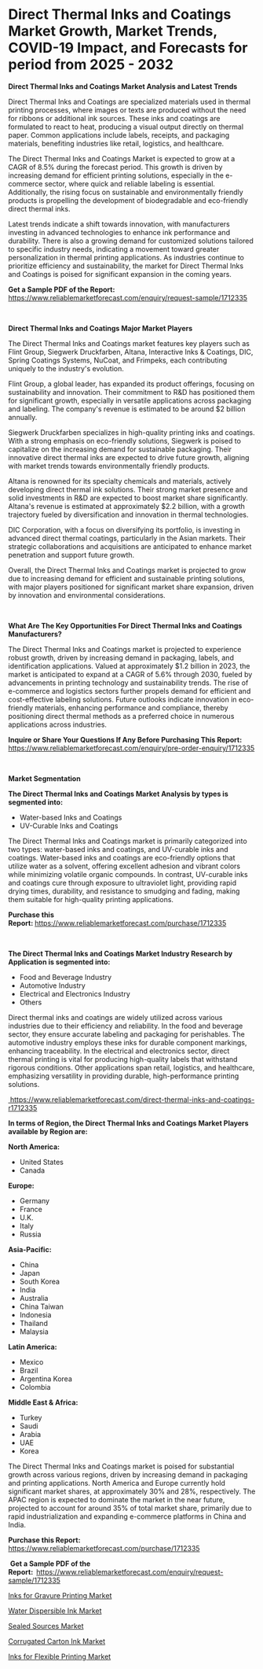 <p><h1>Direct Thermal Inks and Coatings Market Growth, Market Trends, COVID-19 Impact, and Forecasts for period from 2025 - 2032</h1></p><p><strong>Direct Thermal Inks and Coatings Market Analysis and Latest Trends</strong></p>
<p><p>Direct Thermal Inks and Coatings are specialized materials used in thermal printing processes, where images or texts are produced without the need for ribbons or additional ink sources. These inks and coatings are formulated to react to heat, producing a visual output directly on thermal paper. Common applications include labels, receipts, and packaging materials, benefiting industries like retail, logistics, and healthcare.</p><p>The Direct Thermal Inks and Coatings Market is expected to grow at a CAGR of 8.5% during the forecast period. This growth is driven by increasing demand for efficient printing solutions, especially in the e-commerce sector, where quick and reliable labeling is essential. Additionally, the rising focus on sustainable and environmentally friendly products is propelling the development of biodegradable and eco-friendly direct thermal inks.</p><p>Latest trends indicate a shift towards innovation, with manufacturers investing in advanced technologies to enhance ink performance and durability. There is also a growing demand for customized solutions tailored to specific industry needs, indicating a movement toward greater personalization in thermal printing applications. As industries continue to prioritize efficiency and sustainability, the market for Direct Thermal Inks and Coatings is poised for significant expansion in the coming years.</p></p>
<p><strong>Get a Sample PDF of the Report:&nbsp;</strong> <a href="https://www.reliablemarketforecast.com/enquiry/request-sample/1712335?utm_campaign=1840&utm_medium=2&utm_source=Github&utm_content=ia&utm_term=28032025&utm_id=direct-thermal-inks-and-coatings">https://www.reliablemarketforecast.com/enquiry/request-sample/1712335</a></p>
<p>&nbsp;</p>
<p><strong>Direct Thermal Inks and Coatings Major Market Players</strong></p>
<p><p>The Direct Thermal Inks and Coatings market features key players such as Flint Group, Siegwerk Druckfarben, Altana, Interactive Inks & Coatings, DIC, Spring Coatings Systems, NuCoat, and Frimpeks, each contributing uniquely to the industry's evolution.</p><p>Flint Group, a global leader, has expanded its product offerings, focusing on sustainability and innovation. Their commitment to R&D has positioned them for significant growth, especially in versatile applications across packaging and labeling. The company's revenue is estimated to be around $2 billion annually.</p><p>Siegwerk Druckfarben specializes in high-quality printing inks and coatings. With a strong emphasis on eco-friendly solutions, Siegwerk is poised to capitalize on the increasing demand for sustainable packaging. Their innovative direct thermal inks are expected to drive future growth, aligning with market trends towards environmentally friendly products.</p><p>Altana is renowned for its specialty chemicals and materials, actively developing direct thermal ink solutions. Their strong market presence and solid investments in R&D are expected to boost market share significantly. Altana's revenue is estimated at approximately $2.2 billion, with a growth trajectory fueled by diversification and innovation in thermal technologies.</p><p>DIC Corporation, with a focus on diversifying its portfolio, is investing in advanced direct thermal coatings, particularly in the Asian markets. Their strategic collaborations and acquisitions are anticipated to enhance market penetration and support future growth.</p><p>Overall, the Direct Thermal Inks and Coatings market is projected to grow due to increasing demand for efficient and sustainable printing solutions, with major players positioned for significant market share expansion, driven by innovation and environmental considerations.</p></p>
<p>&nbsp;</p>
<p><strong>What Are The Key Opportunities For Direct Thermal Inks and Coatings Manufacturers?</strong></p>
<p><p>The Direct Thermal Inks and Coatings market is projected to experience robust growth, driven by increasing demand in packaging, labels, and identification applications. Valued at approximately $1.2 billion in 2023, the market is anticipated to expand at a CAGR of 5.6% through 2030, fueled by advancements in printing technology and sustainability trends. The rise of e-commerce and logistics sectors further propels demand for efficient and cost-effective labeling solutions. Future outlooks indicate innovation in eco-friendly materials, enhancing performance and compliance, thereby positioning direct thermal methods as a preferred choice in numerous applications across industries.</p></p>
<p><strong>Inquire or Share Your Questions If Any Before Purchasing This Report:</strong> <a href="https://www.reliablemarketforecast.com/enquiry/pre-order-enquiry/1712335?utm_campaign=1840&utm_medium=2&utm_source=Github&utm_content=ia&utm_term=28032025&utm_id=direct-thermal-inks-and-coatings">https://www.reliablemarketforecast.com/enquiry/pre-order-enquiry/1712335</a></p>
<p>&nbsp;</p>
<p><strong>Market Segmentation</strong></p>
<p><strong>The Direct Thermal Inks and Coatings Market Analysis by types is segmented into:</strong></p>
<p><ul><li>Water-based Inks and Coatings</li><li>UV-Curable Inks and Coatings</li></ul></p>
<p><p>The Direct Thermal Inks and Coatings market is primarily categorized into two types: water-based inks and coatings, and UV-curable inks and coatings. Water-based inks and coatings are eco-friendly options that utilize water as a solvent, offering excellent adhesion and vibrant colors while minimizing volatile organic compounds. In contrast, UV-curable inks and coatings cure through exposure to ultraviolet light, providing rapid drying times, durability, and resistance to smudging and fading, making them suitable for high-quality printing applications.</p></p>
<p><strong>Purchase this Report:&nbsp;</strong><a href="https://www.reliablemarketforecast.com/purchase/1712335?utm_campaign=1840&utm_medium=2&utm_source=Github&utm_content=ia&utm_term=28032025&utm_id=direct-thermal-inks-and-coatings">https://www.reliablemarketforecast.com/purchase/1712335</a></p>
<p>&nbsp;</p>
<p><strong>The Direct Thermal Inks and Coatings Market Industry Research by Application is segmented into:</strong></p>
<p><ul><li>Food and Beverage Industry</li><li>Automotive Industry</li><li>Electrical and Electronics Industry</li><li>Others</li></ul></p>
<p><p>Direct thermal inks and coatings are widely utilized across various industries due to their efficiency and reliability. In the food and beverage sector, they ensure accurate labeling and packaging for perishables. The automotive industry employs these inks for durable component markings, enhancing traceability. In the electrical and electronics sector, direct thermal printing is vital for producing high-quality labels that withstand rigorous conditions. Other applications span retail, logistics, and healthcare, emphasizing versatility in providing durable, high-performance printing solutions.</p></p>
<p><a href="https://www.reliablemarketforecast.com/direct-thermal-inks-and-coatings-r1712335?utm_campaign=1840&utm_medium=2&utm_source=Github&utm_content=ia&utm_term=28032025&utm_id=direct-thermal-inks-and-coatings">&nbsp;https://www.reliablemarketforecast.com/direct-thermal-inks-and-coatings-r1712335</a></p>
<p><strong>In terms of Region, the Direct Thermal Inks and Coatings Market Players available by Region are:</strong></p>
<p>
    <p> <strong> North America: </strong>
        <ul>
            <li>United States</li>
            <li>Canada</li>
        </ul>
        </p> 
    <p> <strong> Europe: </strong>
        <ul>
            <li>Germany</li>
            <li>France</li>
            <li>U.K.</li>
            <li>Italy</li>
            <li>Russia</li>
        </ul>
        </p> 
    <p> <strong> Asia-Pacific: </strong>
        <ul>
            <li>China</li>
            <li>Japan</li>
            <li>South Korea</li>
            <li>India</li>
            <li>Australia</li>
            <li>China Taiwan</li>
            <li>Indonesia</li>
            <li>Thailand</li>
            <li>Malaysia</li>
        </ul>
        </p> 
    <p> <strong> Latin America: </strong>
        <ul>
            <li>Mexico</li>
            <li>Brazil</li>
            <li>Argentina Korea</li>
            <li>Colombia</li>
        </ul>
        </p> 
    <p> <strong> Middle East & Africa: </strong>
        <ul>
            <li>Turkey</li>
            <li>Saudi</li>
            <li>Arabia</li>
            <li>UAE</li>
            <li>Korea</li>
        </ul>
    </p>
    </p>
<p><p>The Direct Thermal Inks and Coatings market is poised for substantial growth across various regions, driven by increasing demand in packaging and printing applications. North America and Europe currently hold significant market shares, at approximately 30% and 28%, respectively. The APAC region is expected to dominate the market in the near future, projected to account for around 35% of total market share, primarily due to rapid industrialization and expanding e-commerce platforms in China and India.</p></p>
<p><strong>Purchase this Report: </strong><a href="https://www.reliablemarketforecast.com/purchase/1712335?utm_campaign=1840&utm_medium=2&utm_source=Github&utm_content=ia&utm_term=28032025&utm_id=direct-thermal-inks-and-coatings">https://www.reliablemarketforecast.com/purchase/1712335</a></p>
<p>&nbsp;<strong>Get a Sample PDF of the Report:&nbsp;&nbsp;</strong><a href="https://www.reliablemarketforecast.com/enquiry/request-sample/1712335?utm_campaign=1840&utm_medium=2&utm_source=Github&utm_content=ia&utm_term=28032025&utm_id=direct-thermal-inks-and-coatings">https://www.reliablemarketforecast.com/enquiry/request-sample/1712335</a></p>
<p><strong></strong></p>
<p><p><a href="https://github.com/yaldotiedegq/Market-Research-Report-List-1/blob/main/inks-for-gravure-printing-market.md?utm_campaign=1840&utm_medium=2&utm_source=Github&utm_content=ia&utm_term=28032025&utm_id=direct-thermal-inks-and-coatings">Inks for Gravure Printing Market</a></p><p><a href="https://github.com/zalubakoraka/Market-Research-Report-List-1/blob/main/water-dispersible-ink-market.md?utm_campaign=1840&utm_medium=2&utm_source=Github&utm_content=ia&utm_term=28032025&utm_id=direct-thermal-inks-and-coatings">Water Dispersible Ink Market</a></p><p><a href="https://github.com/sacmatidora/Market-Research-Report-List-1/blob/main/sealed-sources-market.md?utm_campaign=1840&utm_medium=2&utm_source=Github&utm_content=ia&utm_term=28032025&utm_id=direct-thermal-inks-and-coatings">Sealed Sources Market</a></p><p><a href="https://github.com/fahieraudau9/Market-Research-Report-List-1/blob/main/corrugated-carton-ink-market.md?utm_campaign=1840&utm_medium=2&utm_source=Github&utm_content=ia&utm_term=28032025&utm_id=direct-thermal-inks-and-coatings">Corrugated Carton Ink Market</a></p><p><a href="https://github.com/shiahbuyerin/Market-Research-Report-List-1/blob/main/inks-for-flexible-printing-market.md?utm_campaign=1840&utm_medium=2&utm_source=Github&utm_content=ia&utm_term=28032025&utm_id=direct-thermal-inks-and-coatings">Inks for Flexible Printing Market</a></p></p>